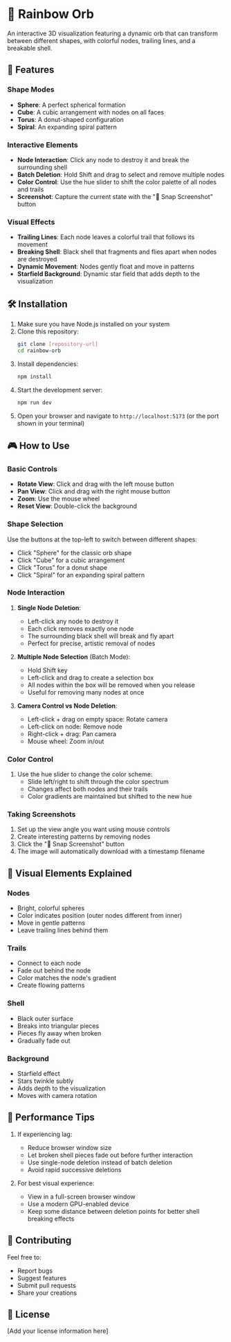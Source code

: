 # 🌈 Rainbow Orb

An interactive 3D visualization featuring a dynamic orb that can transform between different shapes, with colorful nodes, trailing lines, and a breakable shell.

## 🚀 Features

### Shape Modes
- **Sphere**: A perfect spherical formation
- **Cube**: A cubic arrangement with nodes on all faces
- **Torus**: A donut-shaped configuration
- **Spiral**: An expanding spiral pattern

### Interactive Elements
- **Node Interaction**: Click any node to destroy it and break the surrounding shell
- **Batch Deletion**: Hold Shift and drag to select and remove multiple nodes
- **Color Control**: Use the hue slider to shift the color palette of all nodes and trails
- **Screenshot**: Capture the current state with the "📸 Snap Screenshot" button

### Visual Effects
- **Trailing Lines**: Each node leaves a colorful trail that follows its movement
- **Breaking Shell**: Black shell that fragments and flies apart when nodes are destroyed
- **Dynamic Movement**: Nodes gently float and move in patterns
- **Starfield Background**: Dynamic star field that adds depth to the visualization

## 🛠️ Installation

1. Make sure you have Node.js installed on your system
2. Clone this repository:
   ```bash
   git clone [repository-url]
   cd rainbow-orb
   ```
3. Install dependencies:
   ```bash
   npm install
   ```
4. Start the development server:
   ```bash
   npm run dev
   ```
5. Open your browser and navigate to `http://localhost:5173` (or the port shown in your terminal)

## 🎮 How to Use

### Basic Controls
- **Rotate View**: Click and drag with the left mouse button
- **Pan View**: Click and drag with the right mouse button
- **Zoom**: Use the mouse wheel
- **Reset View**: Double-click the background

### Shape Selection
Use the buttons at the top-left to switch between different shapes:
- Click "Sphere" for the classic orb shape
- Click "Cube" for a cubic arrangement
- Click "Torus" for a donut shape
- Click "Spiral" for an expanding spiral pattern

### Node Interaction
1. **Single Node Deletion**:
   - Left-click any node to destroy it
   - Each click removes exactly one node
   - The surrounding black shell will break and fly apart
   - Perfect for precise, artistic removal of nodes

2. **Multiple Node Selection** (Batch Mode):
   - Hold Shift key
   - Left-click and drag to create a selection box
   - All nodes within the box will be removed when you release
   - Useful for removing many nodes at once

3. **Camera Control vs Node Deletion**:
   - Left-click + drag on empty space: Rotate camera
   - Left-click on node: Remove node
   - Right-click + drag: Pan camera
   - Mouse wheel: Zoom in/out

### Color Control
1. Use the hue slider to change the color scheme:
   - Slide left/right to shift through the color spectrum
   - Changes affect both nodes and their trails
   - Color gradients are maintained but shifted to the new hue

### Taking Screenshots
1. Set up the view angle you want using mouse controls
2. Create interesting patterns by removing nodes
3. Click the "📸 Snap Screenshot" button
4. The image will automatically download with a timestamp filename

## 🎨 Visual Elements Explained

### Nodes
- Bright, colorful spheres
- Color indicates position (outer nodes different from inner)
- Move in gentle patterns
- Leave trailing lines behind them

### Trails
- Connect to each node
- Fade out behind the node
- Color matches the node's gradient
- Create flowing patterns

### Shell
- Black outer surface
- Breaks into triangular pieces
- Pieces fly away when broken
- Gradually fade out

### Background
- Starfield effect
- Stars twinkle subtly
- Adds depth to the visualization
- Moves with camera rotation

## 🔧 Performance Tips

1. If experiencing lag:
   - Reduce browser window size
   - Let broken shell pieces fade out before further interaction
   - Use single-node deletion instead of batch deletion
   - Avoid rapid successive deletions

2. For best visual experience:
   - View in a full-screen browser window
   - Use a modern GPU-enabled device
   - Keep some distance between deletion points for better shell breaking effects

## 🤝 Contributing

Feel free to:
- Report bugs
- Suggest features
- Submit pull requests
- Share your creations

## 📝 License

[Add your license information here] 